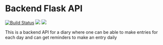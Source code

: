 # Backend Flask API
[![Build Status](https://travis-ci.org/michael-basweti/michael-basweti.github.io.svg?branch=flask_api)](https://travis-ci.org/michael-basweti/michael-basweti.github.io)
<a href="https://codeclimate.com/github/codeclimate/codeclimate/test_coverage"><img src="https://api.codeclimate.com/v1/badges/a99a88d28ad37a79dbf6/test_coverage" /></a>
<a href="https://codeclimate.com/github/codeclimate/codeclimate/maintainability"><img src="https://api.codeclimate.com/v1/badges/a99a88d28ad37a79dbf6/maintainability" /></a>

This is a backend API for a diary where one can be able to make entries for each day and can get reminders to make an entry daily

